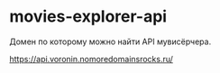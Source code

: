 # movies-explorer-api

Домен по которому можно найти API мувисёрчера.

https://api.voronin.nomoredomainsrocks.ru/
